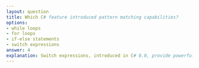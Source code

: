 ```yaml
---
layout: question
title: Which C# feature introduced pattern matching capabilities?
options:
- while loops
- for loops
- if-else statements
- switch expressions
answer: 4
explanation: Switch expressions, introduced in C# 8.0, provide powerful pattern matching capabilities, allowing more concise and expressive conditional logic compared to traditional switch statements.
---
```

